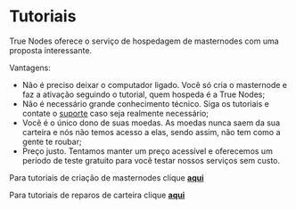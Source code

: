 # Tutoriais

True Nodes oferece o serviço de hospedagem de masternodes com uma proposta interessante.

Vantagens:
- Não é preciso deixar o computador ligado. Você só cria o masternode e faz a ativação seguindo o tutorial, quem hospeda é a True Nodes;
- Não é necessário grande conhecimento técnico. Siga os tutoriais e contate o [suporte](https://github.com/TrueNodes/suporte.md) caso seja realmente necessário;
- Você é o único dono de suas moedas. As moedas nunca saem da sua carteira e nós não temos acesso a elas, sendo assim, não tem como a gente te roubar;
- Preço justo. Tentamos manter um preço acessível e oferecemos um período de teste gratuito para você testar nossos serviços sem custo.

Para tutoriais de criação de masternodes clique [**aqui**](/masternode-create)

Para tutoriais de reparos de carteira clique [**aqui**](/wallet-fix)

